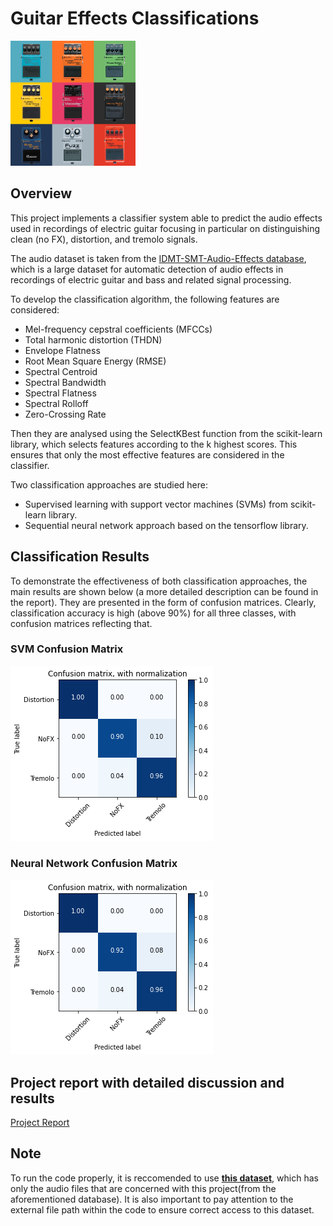 # **Guitar Effects Classifications**

<img src="img/pedals.jpg" alt="pedals" width="200"/>

## **Overview**

This project implements a classifier system able to predict the audio effects used in recordings of electric guitar focusing in particular on distinguishing clean (no FX), distortion, and tremolo signals. 

The audio dataset is taken from the [IDMT-SMT-Audio-Effects database](https://www.idmt.fraunhofer.de/en/business_units/m2d/smt/audio_effects.html), which is a large dataset for automatic detection of audio effects in recordings of electric guitar and bass and related signal processing.

To develop the classification algorithm, the following features are considered: 

- Mel-frequency cepstral coefficients (MFCCs) 
- Total harmonic distortion (THDN)
- Envelope Flatness
- Root Mean Square Energy (RMSE) 
- Spectral Centroid
- Spectral Bandwidth 
- Spectral Flatness 
- Spectral Rolloff
- Zero-Crossing Rate

Then they are analysed using the SelectKBest function from the scikit-learn library, which selects features according to the k highest scores. This ensures that only the most effective features are considered in the classifier. 

Two classification approaches are studied here:

- Supervised learning with support vector machines (SVMs) from scikit-learn library.
- Sequential neural network approach based on the tensorflow library. 

## **Classification Results**
To demonstrate the effectiveness of both classification approaches, the main results are shown below (a more detailed description can be found in the report). They are presented in the form of confusion matrices. Clearly, classification accuracy is high (above 90%) for all three classes, with confusion matrices reflecting that. 

### SVM Confusion Matrix
![](img/svmcm.png)

### Neural Network Confusion Matrix
![](img/nncm.png)

## **Project report with detailed discussion and results**
[Project Report](https://docs.google.com/document/d/1m-M3qP3C9z6Qg7EcXej9O9Hzm-puHk-ThQ6Iwsc-UcY/edit?usp=sharing)
 
## **Note** 
To run the code properly, it is reccomended to use **[this dataset](https://drive.google.com/drive/folders/13iT-wDLOzV7XQOBOuZF7TiovgK9oDecQ?usp=sharing)**, which has only the audio files that are concerned with this project(from the aforementioned database). It is also important to pay attention to the external file path within the code to ensure correct access to this dataset.


